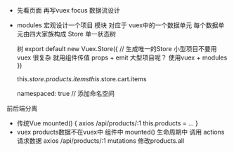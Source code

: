 - 先看页面 再写vuex
  focus 数据流设计

- modules 
  宏观设计一个项目
  模块 对应于 vuex中的一个数据单元 每个数据单元由四大家族构成
  Store 单一状态树

  树 
  export default new Vuex.Store({ // 生成唯一的Store
    小型项目不要用vuex 很复杂
    就用组件传值  props + emit
    大型项目呢？ 使用vuex + modules
  }) 

  this.$store.products.items
  this.$store.cart.items

  namespaced: true // 添加命名空间

前后端分离
- 传统Vue 
  mounted() {
    axios /api/products/:1
    this.products = ...
  }
- vuex 
  products数据不在vuex中
  组件中 mounted() 生命周期中
  调用 actions 请求数据
  axios /api/products/:1
  mutations 修改products.all
  
